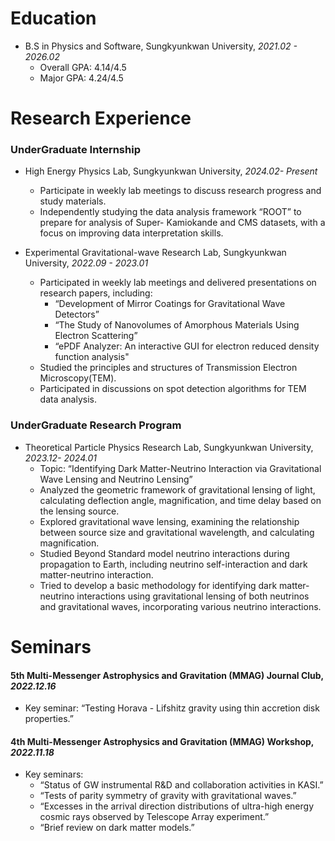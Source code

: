 Education
======

* B.S in Physics and Software, Sungkyunkwan University, _2021.02 - 2026.02_
    * Overall GPA: 4.14/4.5
    * Major GPA: 4.24/4.5

Research Experience
======
### UnderGraduate Internship 
* High Energy Physics Lab, Sungkyunkwan University, _2024.02- Present_
    * Participate in weekly lab meetings to discuss research progress and study materials.
    * Independently studying the data analysis framework “ROOT” to prepare for analysis of Super- Kamiokande and CMS datasets, with a focus on improving data interpretation skills.

* Experimental Gravitational-wave Research Lab, Sungkyunkwan University, _2022.09 - 2023.01_
    * Participated in weekly lab meetings and delivered presentations on research papers, including:
        * “Development of Mirror Coatings for Gravitational Wave Detectors”
        * “The Study of Nanovolumes of Amorphous Materials Using Electron Scattering”
        * “ePDF Analyzer: An interactive GUI for electron reduced density function analysis"
    * Studied the principles and structures of Transmission Electron Microscopy(TEM).
    * Participated in discussions on spot detection algorithms for TEM data analysis.


### UnderGraduate Research Program
* Theoretical Particle Physics Research Lab, Sungkyunkwan University, _2023.12- 2024.01_
    * Topic: “Identifying Dark Matter-Neutrino Interaction via Gravitational Wave Lensing and Neutrino Lensing”
    * Analyzed the geometric framework of gravitational lensing of light, calculating deflection angle, magnification, and time delay based on the lensing source.
    * Explored gravitational wave lensing, examining the relationship between source size and gravitational wavelength, and calculating magnification.
    * Studied Beyond Standard model neutrino interactions during propagation to Earth, including neutrino self-interaction and dark matter-neutrino interaction.
    * Tried to develop a basic methodology for identifying dark matter-neutrino interactions using gravitational lensing of both neutrinos and gravitational waves, incorporating various neutrino interactions.

Seminars
======
#### 5th Multi-Messenger Astrophysics and Gravitation (MMAG) Journal Club, _2022.12.16_
* Key seminar: “Testing Horava - Lifshitz gravity using thin accretion disk properties.”

#### 4th Multi-Messenger Astrophysics and Gravitation (MMAG) Workshop, _2022.11.18_
* Key seminars:
    * “Status of GW instrumental R&D and collaboration activities in KASI.”
    * “Tests of parity symmetry of gravity with gravitational waves.”
    * “Excesses in the arrival direction distributions of ultra-high energy cosmic rays observed by Telescope Array experiment.”
    * “Brief review on dark matter models.”